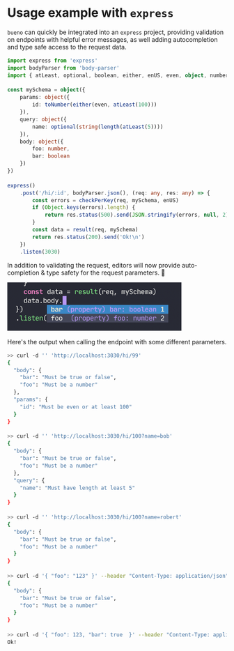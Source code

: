 # Usage example with `express`

`bueno` can quickly be integrated into an `express` project, providing
validation on endpoints with helpful error messages, as well adding
autocompletion and type safe access to the request data.

```typescript
import express from 'express'
import bodyParser from 'body-parser'
import { atLeast, optional, boolean, either, enUS, even, object, number, string, length, result, checkPerKey, toNumber } from 'bueno'

const mySchema = object({
    params: object({
        id: toNumber(either(even, atLeast(100)))
    }),
    query: object({
        name: optional(string(length(atLeast(5))))
    }),
    body: object({
        foo: number,
        bar: boolean
    })
})

express()
    .post('/hi/:id', bodyParser.json(), (req: any, res: any) => {
        const errors = checkPerKey(req, mySchema, enUS)
        if (Object.keys(errors).length) {
            return res.status(500).send(JSON.stringify(errors, null, 2) + '\n')
        }
        const data = result(req, mySchema)
        return res.status(200).send('Ok!\n')
    })
    .listen(3030)
```

In addition to validating the request, editors will now provide
auto-completion & type safety for the request parameters. 🎉

<img src="./auto.png" title="Editor auto completion" width="400"/>

Here's the output when calling the endpoint with some different parameters.

```bash
>> curl -d '' 'http://localhost:3030/hi/99'
{
  "body": {
    "bar": "Must be true or false",
    "foo": "Must be a number"
  },
  "params": {
    "id": "Must be even or at least 100"
  }
}

>> curl -d '' 'http://localhost:3030/hi/100?name=bob'
{
  "body": {
    "bar": "Must be true or false",
    "foo": "Must be a number"
  },
  "query": {
    "name": "Must have length at least 5"
  }
}

>> curl -d '' 'http://localhost:3030/hi/100?name=robert'
{
  "body": {
    "bar": "Must be true or false",
    "foo": "Must be a number"
  }
}

>> curl -d '{ "foo": "123" }' --header "Content-Type: application/json" 'http://localhost:3030/hi/100?name=robert'
{
  "body": {
    "bar": "Must be true or false",
    "foo": "Must be a number"
  }
}

>> curl -d '{ "foo": 123, "bar": true  }' --header "Content-Type: application/json" 'http://localhost:3030/hi/100?name=robert'
Ok!
```
